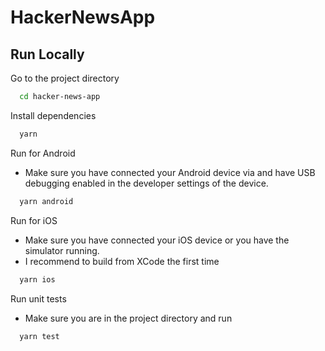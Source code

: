 
# HackerNewsApp

## Run Locally

Go to the project directory

```bash
  cd hacker-news-app
```

Install dependencies

```bash
  yarn
```

Run for Android
- Make sure you have connected your Android device via and
have USB debugging enabled in the developer settings of the device.

```bash
  yarn android
```

Run for iOS
- Make sure you have connected your iOS device or you have the 
simulator running.
- I recommend to build from XCode the first time

```bash
  yarn ios
```

Run unit tests

- Make sure you are in the project directory and run

```bash
  yarn test
```


